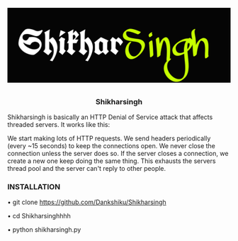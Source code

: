 <p align="center">
  <img src="./Images/logo.png">
</p>

##
<h3><p align="center">Shikharsingh</p></h3>
Shikharsingh is basically an HTTP Denial of Service attack that affects threaded servers. It works like this:

We start making lots of HTTP requests.
We send headers periodically (every ~15 seconds) to keep the connections open.
We never close the connection unless the server does so. If the server closes a connection, we create a new one keep doing the same thing.
This exhausts the servers thread pool and the server can't reply to other people.

### INSTALLATION 
 • git clone https://github.com/Dankshiku/Shikharsingh

 • cd Shikharsinghhhh


 • python shikharsingh.py
<!--
**Shikharsinghhhh/Shikharsinghhhh** is a ✨ _special_ ✨ repository because its `README.md` (this file) appears on your GitHub profile.

Here are some ideas to get you started:

- 🔭 I’m currently working on ...
- 🌱 I’m currently learning ...
- 👯 I’m looking to collaborate on ...
- 🤔 I’m looking for help with ...
- 💬 Ask me about ...
- 📫 How to reach me: ...
- 😄 Pronouns: ...
- ⚡ Fun fact: ...
-->
